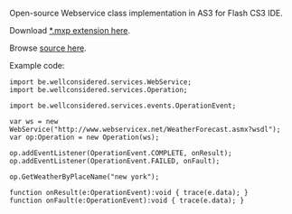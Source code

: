 Open-source Webservice class implementation in AS3 for Flash CS3 IDE.

Download [\*.mxp extension here](http://as3webservice.googlecode.com/svn/trunk/build/as3webservice.zip).

Browse [source here](http://code.google.com/p/as3webservice/source/checkout).

Example code:
```
import be.wellconsidered.services.WebService;
import be.wellconsidered.services.Operation;

import be.wellconsidered.services.events.OperationEvent;

var ws = new WebService("http://www.webservicex.net/WeatherForecast.asmx?wsdl");
var op:Operation = new Operation(ws);

op.addEventListener(OperationEvent.COMPLETE, onResult);
op.addEventListener(OperationEvent.FAILED, onFault);

op.GetWeatherByPlaceName("new york");  

function onResult(e:OperationEvent):void { trace(e.data); }
function onFault(e:OperationEvent):void { trace(e.data); }
```